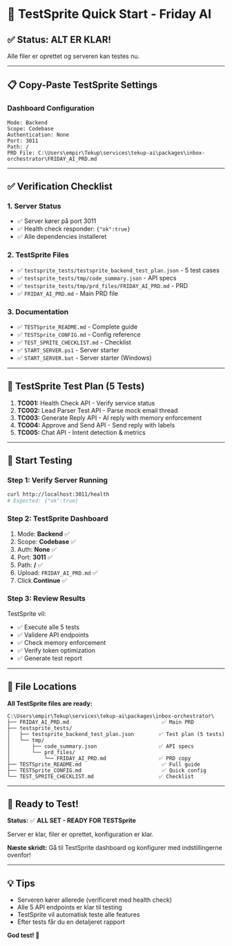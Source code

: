 # 🚀 TestSprite Quick Start - Friday AI

## ✅ Status: ALT ER KLAR!

Alle filer er oprettet og serveren kan testes nu.

---

## 📋 Copy-Paste TestSprite Settings

### Dashboard Configuration

```
Mode: Backend
Scope: Codebase
Authentication: None
Port: 3011
Path: /
PRD File: C:\Users\empir\Tekup\services\tekup-ai\packages\inbox-orchestrator\FRIDAY_AI_PRD.md
```

---

## ✅ Verification Checklist

### 1. Server Status

- ✅ Server kører på port 3011
- ✅ Health check responder: `{"ok":true}`
- ✅ Alle dependencies installeret

### 2. TestSprite Files

- ✅ `testsprite_tests/testsprite_backend_test_plan.json` - 5 test cases
- ✅ `testsprite_tests/tmp/code_summary.json` - API specs
- ✅ `testsprite_tests/tmp/prd_files/FRIDAY_AI_PRD.md` - PRD
- ✅ `FRIDAY_AI_PRD.md` - Main PRD file

### 3. Documentation

- ✅ `TESTSprite_README.md` - Complete guide
- ✅ `TESTSprite_CONFIG.md` - Config reference
- ✅ `TEST_SPRITE_CHECKLIST.md` - Checklist
- ✅ `START_SERVER.ps1` - Server starter
- ✅ `START_SERVER.bat` - Server starter (Windows)

---

## 🎯 TestSprite Test Plan (5 Tests)

1. **TC001:** Health Check API - Verify service status
2. **TC002:** Lead Parser Test API - Parse mock email thread
3. **TC003:** Generate Reply API - AI reply with memory enforcement
4. **TC004:** Approve and Send API - Send reply with labels
5. **TC005:** Chat API - Intent detection & metrics

---

## 🚀 Start Testing

### Step 1: Verify Server Running

```bash
curl http://localhost:3011/health
# Expected: {"ok":true}
```

### Step 2: TestSprite Dashboard

1. Mode: **Backend** ✅
2. Scope: **Codebase** ✅
3. Auth: **None** ✅
4. Port: **3011** ✅
5. Path: **/** ✅
6. Upload: `FRIDAY_AI_PRD.md` ✅
7. Click **Continue** ✅

### Step 3: Review Results

TestSprite vil:

- ✅ Execute alle 5 tests
- ✅ Validere API endpoints
- ✅ Check memory enforcement
- ✅ Verify token optimization
- ✅ Generate test report

---

## 📁 File Locations

**All TestSprite files are ready:**

```
C:\Users\empir\Tekup\services\tekup-ai\packages\inbox-orchestrator\
├── FRIDAY_AI_PRD.md                              ✅ Main PRD
├── testsprite_tests/
│   ├── testsprite_backend_test_plan.json        ✅ Test plan (5 tests)
│   └── tmp/
│       ├── code_summary.json                    ✅ API specs
│       └── prd_files/
│           └── FRIDAY_AI_PRD.md                 ✅ PRD copy
├── TESTSprite_README.md                          ✅ Full guide
├── TESTSprite_CONFIG.md                          ✅ Quick config
└── TEST_SPRITE_CHECKLIST.md                     ✅ Checklist
```

---

## 🎉 Ready to Test!

**Status:** ✅ **ALL SET - READY FOR TESTSprite**

Server er klar, filer er oprettet, konfiguration er klar.

**Næste skridt:** Gå til TestSprite dashboard og konfigurer med indstillingerne ovenfor!

---

## 💡 Tips

- Serveren kører allerede (verificeret med health check)
- Alle 5 API endpoints er klar til testing
- TestSprite vil automatisk teste alle features
- Efter tests får du en detaljeret rapport

**God test! 🚀**
